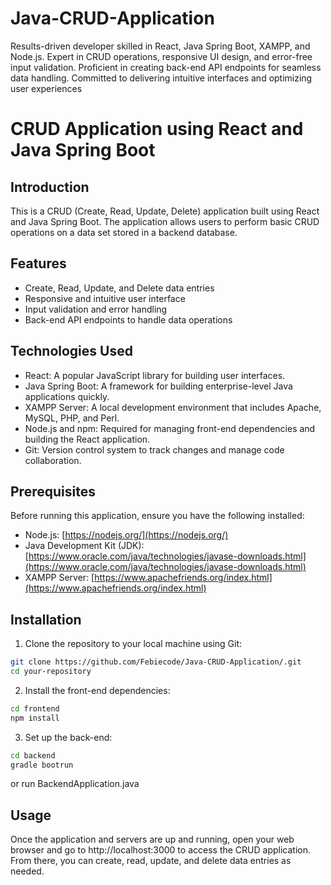 # Java-CRUD-Application
Results-driven developer skilled in React, Java Spring Boot, XAMPP, and Node.js. Expert in CRUD operations, responsive UI design, and error-free input validation. Proficient in creating back-end API endpoints for seamless data handling. Committed to delivering intuitive interfaces and optimizing user experiences


# CRUD Application using React and Java Spring Boot

## Introduction

This is a CRUD (Create, Read, Update, Delete) application built using React and Java Spring Boot. The application allows users to perform basic CRUD operations on a data set stored in a backend database.

## Features

- Create, Read, Update, and Delete data entries
- Responsive and intuitive user interface
- Input validation and error handling
- Back-end API endpoints to handle data operations

## Technologies Used

- React: A popular JavaScript library for building user interfaces.
- Java Spring Boot: A framework for building enterprise-level Java applications quickly.
- XAMPP Server: A local development environment that includes Apache, MySQL, PHP, and Perl.
- Node.js and npm: Required for managing front-end dependencies and building the React application.
- Git: Version control system to track changes and manage code collaboration.

## Prerequisites

Before running this application, ensure you have the following installed:

- Node.js: [https://nodejs.org/](https://nodejs.org/)
- Java Development Kit (JDK): [https://www.oracle.com/java/technologies/javase-downloads.html](https://www.oracle.com/java/technologies/javase-downloads.html)
- XAMPP Server: [https://www.apachefriends.org/index.html](https://www.apachefriends.org/index.html)

## Installation

1. Clone the repository to your local machine using Git:

```bash
git clone https://github.com/Febiecode/Java-CRUD-Application/.git
cd your-repository
```

2. Install the front-end dependencies:
```bash
cd frontend
npm install
```

3. Set up the back-end:
```bash
cd backend
gradle bootrun
```
or
run BackendApplication.java

## Usage
Once the application and servers are up and running, open your web browser and go to http://localhost:3000 to access the CRUD application. From there, you can create, read, update, and delete data entries as needed.

